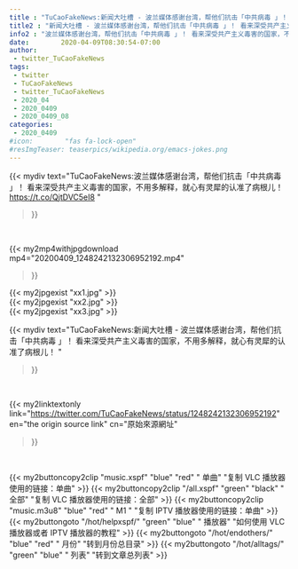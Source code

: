 ```yaml
---
title : "TuCaoFakeNews:新闻大吐槽 - 波兰媒体感谢台湾，帮他们抗击「中共病毒 」！ 看来深受共产主义毒害的国家，不用多解释，就心有灵犀的认准了病根儿！ "
title2 : "新闻大吐槽 - 波兰媒体感谢台湾，帮他们抗击「中共病毒 」！ 看来深受共产主义毒害的国家，不用多解释，就心有灵犀的认准了病根儿！ "
info2 : "波兰媒体感谢台湾，帮他们抗击「中共病毒 」！ 看来深受共产主义毒害的国家，不用多解释，就心有灵犀的认准了病根儿！ https://t.co/QjtDVC5eI8 "
date:        2020-04-09T08:30:54-07:00
author:
 - twitter_TuCaoFakeNews
tags:
 - twitter
 - TuCaoFakeNews
 - twitter_TuCaoFakeNews
 - 2020_04
 - 2020_0409
 - 2020_0409_08
categories:
 - 2020_0409
#icon:        "fas fa-lock-open"
#resImgTeaser: teaserpics/wikipedia.org/emacs-jokes.png
---
```


{{< mydiv text="TuCaoFakeNews:波兰媒体感谢台湾，帮他们抗击「中共病毒 」！ 看来深受共产主义毒害的国家，不用多解释，就心有灵犀的认准了病根儿！ https://t.co/QjtDVC5eI8 "
>}}
<br>


{{< my2mp4withjpgdownload mp4="20200409_1248242132306952192.mp4"
>}}

{{< my2jpgexist "xx1.jpg" >}}<br>
{{< my2jpgexist "xx2.jpg" >}}<br>
{{< my2jpgexist "xx3.jpg" >}}<br>



{{< mydiv text="TuCaoFakeNews:新闻大吐槽 - 波兰媒体感谢台湾，帮他们抗击「中共病毒 」！ 看来深受共产主义毒害的国家，不用多解释，就心有灵犀的认准了病根儿！ "
>}}
<br>

{{< my2linktextonly link="https://twitter.com/TuCaoFakeNews/status/1248242132306952192"
en="the origin source link" cn="原始來源網址"
>}}


<br>

{{< my2buttoncopy2clip "music.xspf"        "blue"   "red"    " 单曲"  "复制 VLC 播放器使用的链接：单曲" >}} {{< my2buttoncopy2clip "/all.xspf"         "green"  "black"  " 全部"  "复制 VLC 播放器使用的链接：全部" >}} {{< my2buttoncopy2clip "music.m3u8"        "blue"   "red"    " M1 "    "复制 IPTV 播放器使用的链接：单曲" >}} {{< my2buttongoto      "/hot/helpxspf/"    "green"  "blue"   " 播放器" "如何使用 VLC 播放器或者 IPTV 播放器的教程" >}} {{< my2buttongoto      "/hot/endothers/"   "blue"   "red"    " 月份"   "转到月份总目录" >}} {{< my2buttongoto      "/hot/alltags/"     "green"  "blue"   " 列表"   "转到文章总列表" >}} 
